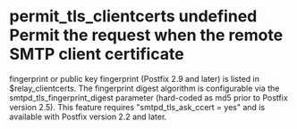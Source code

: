 # permit_tls_clientcerts undefined Permit the request when the remote SMTP client certificate
fingerprint or public key fingerprint (Postfix 2.9 and later) is
listed in $relay_clientcerts.
The fingerprint digest algorithm is configurable via the
smtpd_tls_fingerprint_digest parameter (hard-coded as md5 prior to
Postfix version 2.5).  This feature requires "smtpd_tls_ask_ccert
= yes" and is available with Postfix version 2.2 and later.